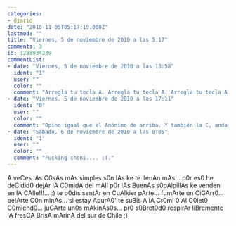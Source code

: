 ```yaml
---
categories:
- diario
date: "2010-11-05T05:17:19.000Z"
lastmod: ""
title: "Viernes, 5 de noviembre de 2010 a las 5:17"
comments: 3
id: 1288934239
commentList:
- date: "Viernes, 5 de noviembre de 2010 a las 13:58"
  ident: "1"
  user: ""
  color: ""
  comment: "Arregla tu tecla A. Arregla tu tecla A. Arregla tu tecla A."
- date: "Viernes, 5 de noviembre de 2010 a las 17:11"
  ident: "0"
  user: ""
  color: ""
  comment: "Opino igual que el Anónimo de arriba. Y también la C, anda, que eso parece, más que el mar, la cadena montañosa."
- date: "Sábado, 6 de noviembre de 2010 a las 0:05"
  ident: "1"
  user: ""
  color: ""
  comment: "Fucking choni.... :(."
---
```


A veCes lAs C0sAs mAs simples s0n lAs ke te llenAn mAs... p0r es0 he deCidid0 dejAr lA C0midA del mAll p0r lAs BuenAs s0pAipillAs ke venden en lA CAlle!!!... :) te p0dis sentAr en CuAlkier pArte... fumArte un CiGArr0... pelArte C0n minAs... si estay ApurA0\' te suBis A lA Cr0mi 0 Al C0let0 C0miend0... juGArte un0s mAkinAs0s... pr0 s0Bret0d0 respirAr liBremente lA fresCA BrisA mArinA del sur de Chile ;)